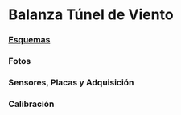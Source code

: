 # Balanza Túnel de Viento

### [Esquemas](https://github.com/fluidodinamica/balance_tunel_de_viento/blob/b02be8e2773eaf4c93efe896dcc37edad6c0f49c/esquemas.md)
### Fotos
### Sensores, Placas y Adquisición
### Calibración

